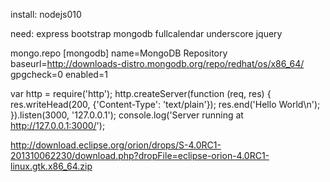 install:
nodejs010

need:
express
bootstrap
mongodb
fullcalendar
underscore
jquery


mongo.repo
[mongodb]
name=MongoDB Repository
baseurl=http://downloads-distro.mongodb.org/repo/redhat/os/x86_64/
gpgcheck=0
enabled=1

var http = require('http');
http.createServer(function (req, res) {
res.writeHead(200, {'Content-Type': 'text/plain'});
res.end('Hello World\n');
}).listen(3000, '127.0.0.1');
console.log('Server running at http://127.0.0.1:3000/');

http://download.eclipse.org/orion/drops/S-4.0RC1-201310062230/download.php?dropFile=eclipse-orion-4.0RC1-linux.gtk.x86_64.zip


